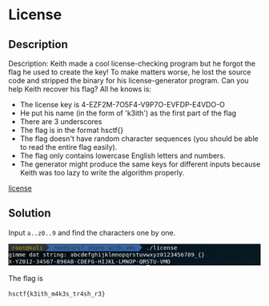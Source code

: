 # License

## Description

Description: Keith made a cool license-checking program but he forgot the flag he used to create the key! To make matters worse, he lost the source code and stripped the binary for his license-generator program. Can you help Keith recover his flag? All he knows is:
*	The license key is 4-EZF2M-7O5F4-V9P7O-EVFDP-E4VDO-O
*	He put his name (in the form of 'k3ith') as the first part of the flag
*	There are 3 underscores
*	The flag is in the format hsctf{}
*	The flag doesn't have random character sequences (you should be able to read the entire flag easily).
*	The flag only contains lowercase English letters and numbers.
*	The generator might produce the same keys for different inputs because Keith was too lazy to write the algorithm properly.

[license](license)

## Solution

Input ```a..z0..9``` and find the characters one by one.

![](problem.png)

The flag is

```
hsctf{k3ith_m4k3s_tr4sh_r3}
```
